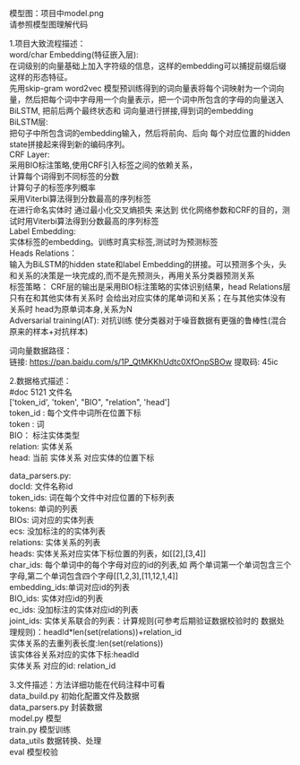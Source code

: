 模型图：项目中model.png  
请参照模型图理解代码  

1.项目大致流程描述：  
word/char Embedding(特征嵌入层):  
在词级别的向量基础上加入字符级的信息，这样的embedding可以捕捉前缀后缀这样的形态特征。  
先用skip-gram word2vec 模型预训练得到的词向量表将每个词映射为一个词向量，然后把每个词中字母用一个向量表示，把一个词中所包含的字母的向量送入 BiLSTM,
把前后两个最终状态和 词向量进行拼接,得到词的embedding  
BiLSTM层:  
把句子中所包含词的embedding输入，然后将前向、后向 每个对应位置的hidden state拼接起来得到新的编码序列。  
CRF Layer:    
采用BIO标注策略,使用CRF引入标签之间的依赖关系，  
计算每个词得到不同标签的分数  
计算句子的标签序列概率  
采用Viterbi算法得到分数最高的序列标签  
在进行命名实体时 通过最小化交叉熵损失 来达到 优化网络参数和CRF的目的，测试时用Viterbi算法得到分数最高的序列标签  
Label Embedding:  
实体标签的embedding。训练时真实标签,测试时为预测标签  
Heads Relations：    
输入为BiLSTM的hidden state和label Embedding的拼接。可以预测多个头，头和关系的决策是一块完成的,而不是先预测头，再用关系分类器预测关系  
标签策略： CRF层的输出是采用BIO标注策略的实体识别结果，head Relations层只有在和其他实体有关系时  会给出对应实体的尾单词和关系；在与其他实体没有关系时 head为原单词本身,关系为N  
Adversarial training(AT):  对抗训练 使分类器对于噪音数据有更强的鲁棒性(混合原来的样本+对抗样本)  


词向量数据路径：  
链接: https://pan.baidu.com/s/1P_QtMKKhUdtc0XfOnpSBOw 提取码: 45ic 

2.数据格式描述：  
#doc 5121  文件名  
['token_id', 'token', "BIO", "relation", 'head']  
token_id : 每个文件中词所在位置下标  
token :    词  
BIO：      标注实体类型  
relation:  实体关系  
head:      当前 实体关系 对应实体的位置下标  

data_parsers.py:  
docId:        文件名称id  
token_ids:    词在每个文件中对应位置的下标列表  
tokens:       单词的列表  
BIOs:         词对应的实体列表  
ecs:          没加标注的的实体列表  
relations:    实体关系的列表  
heads:        实体关系对应实体下标位置的列表，如[[2],[3,4]]  
char_ids:     每个单词中的每个字母对应的id的列表,如 两个单词第一个单词包含三个字母,第二个单词包含四个字母[[1,2,3],[11,12,1,4]]  
embedding_ids:单词对应id的列表  
BIO_ids:      实体对应id的列表  
ec_ids:       没加标注的实体对应id的列表  
joint_ids:    实体关系联合的列表：计算规则(可参考后期验证数据校验时的 数据处理规则)：headId*len(set(relations))+relation_id  
实体关系的去重列表长度:len(set(relations))  
该实体谷关系对应的实体下标:headId  
实体关系 对应的id: relation_id  



3.文件描述：方法详细功能在代码注释中可看  
data_build.py    初始化配置文件及数据  
data_parsers.py  封装数据  
model.py         模型  
train.py         模型训练  
data_utils       数据转换、处理  
eval             模型校验  
